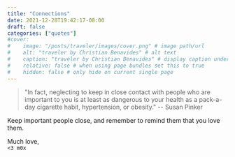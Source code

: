 ```yaml
---
title: "Connections"
date: 2021-12-28T19:42:17-08:00
draft: false
categories: ["quotes"]
#cover:
#    image: "/posts/traveler/images/cover.png" # image path/url
#    alt: "traveler by Christian Benavides" # alt text
#    caption: "traveler by Christian Benavides" # display caption under cover
#    relative: false # when using page bundles set this to true
#    hidden: false # only hide on current single page
---
```


> "In fact, neglecting to keep in close contact with people who are important to you is at least as dangerous to your health as a pack-a-day cigarette habit, hypertension, or obesity." -- Susan Pinker
<!--more-->

Keep important people close, and remember to remind them that you love them.

Much love,\
`<3 m0x`

